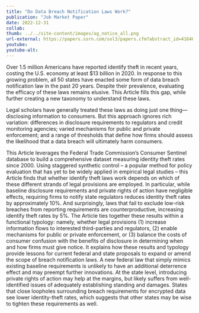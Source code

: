 ```yaml
---
title: "Do Data Breach Notification Laws Work?"
publication: "Job Market Paper"
date: 2022-12-31
collab: 
thumb: ../../site-content/images/ag_notice_all.png
url-external: https://papers.ssrn.com/sol3/papers.cfm?abstract_id=4164674
youtube: 
youtube-alt: 
---
```


Over 1.5 million Americans have reported identify theft in recent years, costing the U.S. economy at least $13 billion in 2020. In response to this growing problem, all 50 states have enacted some form of data breach notification law in the past 20 years. Despite their prevalence, evaluating the efficacy of these laws remains elusive. This Article fills this gap, while further creating a new taxonomy to understand these laws.

Legal scholars have generally treated these laws as doing just one thing—disclosing information to consumers. But this approach ignores rich variation: differences in disclosure requirements to regulators and credit monitoring agencies; varied mechanisms for public and private enforcement; and a range of thresholds that define how firms should assess the likelihood that a data breach will ultimately harm consumers.

This Article leverages the Federal Trade Commission’s Consumer Sentinel database to build a comprehensive dataset measuring identity theft rates since 2000. Using staggered synthetic control – a popular method for policy evaluation that has yet to be widely applied in empirical legal studies – this Article finds that whether identify theft laws work depends on which of these different strands of legal provisions are employed. In particular, while baseline disclosure requirements and private rights of action have negligible effects, requiring firms to notify state regulators reduces identity theft rates by approximately 10%. And surprisingly, laws that fail to exclude low-risk breaches from reporting requirements are counterproductive, increasing identify theft rates by 5%.
The Article ties together these results within a functional typology: namely, whether legal provisions  (1) increase information flows to interested third-parties and regulators, (2) enable mechanisms for public or private enforcement, or (3) balance the costs of consumer confusion with the benefits of disclosure in determining when and how firms must give notice. It explains how these results and typology provide lessons for current federal and state proposals to expand or amend the scope of breach notification laws. A new federal law that simply mimics existing baseline requirements is unlikely to have an additional deterrence effect and may preempt further innovations. At the state level, introducing private rights of action may help at the margins, but likely suffers from well-identified issues of adequately establishing standing and damages. States that close loopholes surrounding breach requirements for encrypted data see lower identity-theft rates, which suggests that other states may be wise to tighten these requirements as well.
